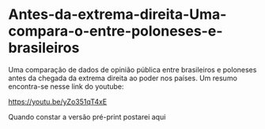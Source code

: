 # Antes-da-extrema-direita-Uma-compara-o-entre-poloneses-e-brasileiros


Uma comparação de dados de opinião pública entre brasileiros e poloneses antes da chegada da extrema direita ao poder nos países. Um resumo encontra-se nesse link do youtube:

https://youtu.be/yZo351qT4xE

Quando constar a versão pré-print postarei aqui
